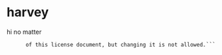 harvey
======

hi
no matter

```Everyone is permitted to copy and distribute verbatim copies
      of this license document, but changing it is not allowed.```
